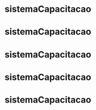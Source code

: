 # sistemaCapacitacao
# sistemaCapacitacao
# sistemaCapacitacao
# sistemaCapacitacao
# sistemaCapacitacao
